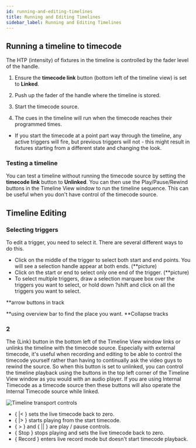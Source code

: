 ```yaml
---
id: running-and-editing-timelines
title: Running and Editing Timelines
sidebar_label: Running and Editing Timelines
---
```


Running a timeline to timecode
------------------

The HTP (intensity) of fixtures in the timeline is controlled by the fader level of the handle. 

1.  Ensure the **timecode link** button (bottom left of the timeline view) is set to **Linked**.

2.  Push up the fader of the handle where the timeline is stored.

3.  Start the timecode source. 

4.  The cues in the timeline will run when the timecode reaches their programmed times.

- If you start the timecode at a point part way through the timeline, any active triggers will fire, but previous triggers will not - this might result in fixtures starting from a different state and changing the look.

### Testing a timeline

You can test a timeline without running the timecode source by setting the **timecode link** button to **Unlinked**. You can then use the Play/Pause/Rewind buttons
in the Timeline View window to run the timeline sequence. This can be useful when you don't have control of the timecode source.                  

Timeline Editing
--------------------------
 
### Selecting triggers

To edit a trigger, you need to select it. There are several different ways to do this.
- Click on the middle of the trigger to select both start and end points. You will see a selection handle appear at both ends. (**picture)
- Click on the start or end to select only one end of the trigger. (**picture)
- To select multiple triggers, draw a selection marquee box over the triggers you want to select, or hold down ?shift and click on all the triggers you want to select.

**arrow buttons in track

**using overview bar to find the place you want. 
**Collapse tracks

### 2

The \{Link\} button in the bottom left of the Timeline View window links or unlinks the timeline with the timecode source. Especially with external timecode, it's useful when recording and editing to be able to control the timecode yourself rather than having to continually ask the video guys to rewind the source. So when this button is set to unlinked, you can control the timeline playback using the buttons in the top left corner of the Timeline View window as you would with an audio player. If you are using Internal Timecode as a timecode source then these buttons will also operate the Internal Timecode source while linked.

![Timeline transport controls](/docs/images/Timeline-Timecode-Transport.png)

- \{ |< \} sets the live timecode back to zero.
- \{ |> \} starts playing from the start timecode.
- \{ > \} and \{ || \} are play / pause controls.
- \{ Stop \} stops playing and sets the live timecode back to zero.
- \{ Record \} enters live record mode but doesn't start timecode playback.

